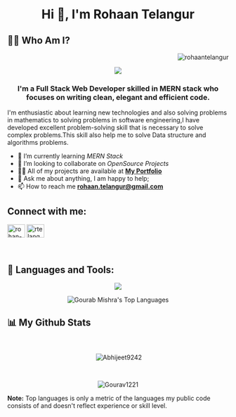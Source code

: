 <h1 align="center">Hi 👋, I'm Rohaan Telangur</h1>

##  🙋‍♂️ Who Am I?
<p  align="right"> <img src="https://komarev.com/ghpvc/?username=rohaantelangur&label=Profile%20views&color=0e75b6&style=flat" alt="rohaantelangur"/> </p>
<p align="center">
  <a href="https://github.com/DenverCoder1/readme-typing-svg"><img src="https://readme-typing-svg.herokuapp.com?lines=Computer+Science+Student;Full+Stack+Web+Developer;Always%20learning%20new%20things&center=true&width=380&height=45"></a>
</p>
<h3 align="center">I'm a Full Stack Web Developer skilled in MERN stack who focuses on writing clean, elegant and efficient code.</h3>
<p>I'm enthusiastic about learning new technologies and also solving problems in mathematics to solving problems in software engineering,I have developed excellent problem-solving skill that is necessary to solve complex problems.This skill also help me to solve Data structure and algorithms problems.</p>

 - 🌱 I’m currently learning *MERN Stack*
- 👯 I’m looking to collaborate on *OpenSource Projects*
- 👨‍💻 All of my projects are available at **[My Portfolio](https://portfolio-rohaantelangur.vercel.app/)**
- 💬 Ask me about anything, I am happy to help;
- 📫 How to reach me **rohaan.telangur@gmail.com**

## Connect with me:
<p align="left">
<a href="https://linkedin.com/in/rohan-telangur" target="blank"> <img align="center" src="https://raw.githubusercontent.com/rahuldkjain/github-profile-readme-generator/master/src/images/icons/Social/linked-in-alt.svg" alt="rohan-telangur" height="30" width="40" /></a>
<a href="https://www.leetcode.com/rtelangur" target="blank"><img align="center" src="https://raw.githubusercontent.com/rahuldkjain/github-profile-readme-generator/master/src/images/icons/Social/leet-code.svg" alt= "rtelangur" height="30" width="40" /></a>
</p >
<br/>


## 🚀 Languages and Tools:  
 <p align="center" >
  <img src="https://user-images.githubusercontent.com/82999542/132934744-131c1891-4a4f-4e88-a64a-36720ad7470b.png">
 </p>
 
 <p align="center"><img alt="Gourab Mishra's Top Languages" src="https://github-readme-stats.vercel.app/api/top-langs/?username=rohaantelangur&langs_count=8&count_private=true&layout=compact&theme=react&hide_border=true&bg_color=0D1117" />   
</p>

## 📊 My Github Stats

  <br/>
  <p align="center">&nbsp;<img align="center" src="https://github-readme-stats.vercel.app/api?username=rohaantelangur&show_icons=true&locale=en&theme=highcontrast" alt="Abhijeet9242"/></p>
<br>
<p align="center"><img  align="center" src="https://github-readme-streak-stats.herokuapp.com/?user=rohaantelangur&&theme=highcontrast" alt="Gourav1221" /></p>
  <b>Note:</b> Top languages is only a metric of the languages my public code consists of and doesn't reflect experience or skill level.


<br/>
<br/>

  
